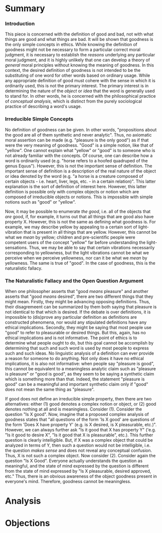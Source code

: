 # Summary

### Introduction

This piece is concerned with the definition of good and bad, not with what things are good and what things are bad. It will be shown that goodness is the only simple concepts in ethics. While knowing the definition of goodness might not be necessary to form a particular correct moral judgment, it is necessary to establish the *reasons* underlying any particular moral judgment, and it is highly unlikely that one can develop a theory of *general* moral principles without knowing the meaning of goodness. In this context, the desired definition of goodness is not intended to be the substituting of one word for other words based on ordinary usage. While any appropriate definition of good must cohere with the sense in which it is ordinarily used, this is not the primary interest. The primary interest is in determining the nature of the *object* or *idea* that the word is generally used to stand for. In other words, he is concerned with the philosophical practice of *conceptual analysis*, which is distinct from the purely sociological practice of describing a word's usage.

### Irreducible Simple Concepts

No definition of goodness can be given. In other words, "propositions about the good are all of them synthetic and never analytic". Thus, no axiomatic moral assertion can be made (e.g. "pleasure is the only good") as if that were the very meaning of goodness. "Good" is a simple notion, like that of "yellow". One cannot explain what "yellow" or "good" is to someone who is not already familiar with the concepts. Of course, one can describe how a word is ordinarily used (e.g. "horse refers to a hoofed quadruped of the genus Equus"). However, this is not the important sense of definition. The important sense of definition is a description of the real nature of the object or idea denoted by the word (e.g. "a horse is a creature composed of certain objects - i.e. heart, liver, legs, etc. - in a certain relation)". This latter explanation is the sort of definition of interest here. However, this latter definition is possible only with complex objects or notion which are composed of irreducible objects or notions. This is impossible with simple notions such as "good" or "yellow".

Now, it may be possible to enumerate *the good*, i.e. all of the objects that *are* good, if, for example, it turns out that all things that are good also have property X. However, this is not the same as defining what goodness is. For example, we may describe yellow by appealing to a certain sort of light-vibration that is present in all things that are yellow. However, this cannot be what we *mean* by yellow; children and pre-scientific people were competent users of the concept "yellow" far before understanding the light-sensations. Thus, we may be able to say that certain vibrations necessarily corresponding to yellowness, but the light vibrations cannot be what we perceive when we perceive yellowness, nor can it be what we *mean* by yellowness. The same is true of "good". In the case of goodness, this is the naturalistic fallacy.

### The Naturalistic Fallacy and the Open Question Argument

When one philosopher asserts that "good *means* pleasure" and another asserts that "good *means* desired", there are two different things that they might mean. Firstly, they might be advancing opposing definitions. Thus, their disagremeent can be summarized by them both saying that pleasure is not identical to that which is desired. If the debate is over definitions, it is impossible to (dis)prove any particular definition as definitions are constructed phenomena, nor would any stipulated definitions have any ethical implications. Secondly, they might be saying that most people use "good" to refer to pleasurable or desired things. But this, again, has no ethical implications and is not informative. The point of ethics is to determine what people ought to do, but this goal cannot be accomplish by determining that such and such word is used by most people to express such and such ideas. No linguistic analysis of a definition can ever provide a reason for someone to do anything. Not only does it have no ethical implications, it is also not informative: when people say "pleasure is good", this cannot be equivalent to a meaningless analytic claim such as "pleasure is pleasure" or "good is good", as they seem to be saying a synthetic claim which is something more than that. Indeed, the statement "pleasure is good" can be a meaningful and important synthetic claim only if "good" does not mean the same thing as "pleasure". 

If good does not define an irreducible simple property, then there are two alternatives: either (1) good denotes a complex notion or object, or (2) good denotes nothing at all and is meaningless. Consider (1). Consider the question "Is X good". Now, imagine that a proposed complex analysis of goodness states that "all questions of the form 'Is X good' are questions of the form 'Does X have property Y' (e.g. is X desired, is X pleasurable, etc.)". However, we can always further ask "Is it good that X has property Y" ('e.g. "Is it good to desire X", "Is it good that X is pleasurable", etc.). This further question is clearly intelligible. But, if X was a complex object that could be analyzed in terms of Y, then such a question would not be intelligible, i.e. the question *makes sense* and does not reveal any conceptual confusion. Thus, X is not such a complex object. Now consider (2). Consider again the question "Is X Good". Everyone actually understands the question as meaningful, and the state of mind expressed by the question is different from the state of mind expressed by "Is X pleasurable, desired approved, etc." Thus, there is an obvious awareness of the object goodness present in everyone's mind. Therefore, goodness cannot be meaningless. 

# Analysis

# Objections